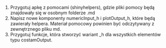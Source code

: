 1. Przygotuj apkę z pomocami (shinyhelpers), gdzie pliki pomocy będą znajdowały się w osobnym folderze .md
2. Napisz nowe komponenty numericInput_h i plotOutput_h, które będą zawierały helpera. Materiał pomocowy powinien być odczytywany z zewnętrznego pliku md.
3. Przygotuj funkcje, która stworzyć wariant _h dla wszystkich elementów typu costamOutput.
